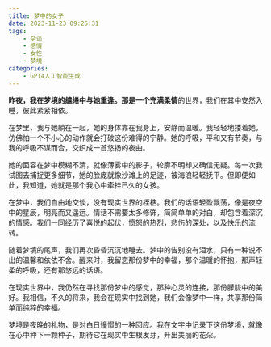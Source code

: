 ```yaml
---
title: 梦中的女子
date: 2023-11-23 09:26:31
tags:
    - 杂谈
    - 感情
    - 女性
    - 梦境
categories: 
    - GPT4人工智能生成
---
```


**昨夜，我在梦境的缱绻中与她重逢。那是一个充满柔情**的世界，我们在其中安然入睡，彼此紧紧相依。

在梦里，我与她躺在一起，她的身体靠在我身上，安静而温暖。我轻轻地搂着她，仿佛怕一个不小心的动作就会打破这份难得的宁静。她的呼吸，平和又有节奏，与我的呼吸不谋而合，交织成一首悠扬的夜曲。

她的面容在梦中模糊不清，就像薄雾中的影子，轮廓不明却又确信无疑。每一次我试图去捕捉更多细节，她的脸庞就像沙滩上的足迹，被海浪轻轻抚平。但即便如此，我知道，她就是那个我心中牵挂已久的女孩。

在梦中，我们自由地交谈，没有现实世界的桎梏。我们的话语轻盈飘荡，像是夜空中的星辰，明亮而又遥远。情话不需要太多修饰，简简单单的对白，却包含着深沉的情感。我们一同经历了喜悦的起伏，愤怒的热烈，悲伤的深处，以及快乐的流转。

随着梦境的尾声，我们再次昏昏沉沉地睡去。梦中的告别没有泪水，只有一种说不出的温馨和依依不舍。醒来时，我留恋那份梦中的幸福，那个温暖的怀抱，那声轻柔的呼吸，还有那悠远的话语。

在现实世界中，我仍然在寻找那份梦中的感觉，那种心灵的连接，那份朦胧中的美好。我相信，不久的将来，我会在现实中找到她，我们会像梦中一样，共享那份简单而纯粹的幸福。

梦境是夜晚的礼物，是对白日憧憬的一种回应。我在文字中记录下这份梦境，就像在心中种下一颗种子，期待它在现实中生根发芽，开出美丽的花朵。
